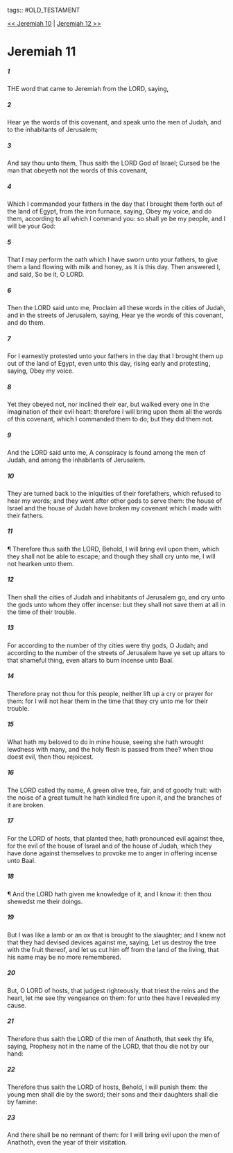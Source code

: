 tags:: #OLD_TESTAMENT

[<< Jeremiah 10](OLD_TESTAMENT/24_Jeremiah/Jeremiah_10.md) | [Jeremiah 12 >>](OLD_TESTAMENT/24_Jeremiah/Jeremiah_12.md)

# Jeremiah 11

##### 1

THE word that came to Jeremiah from the LORD, saying,

##### 2

Hear ye the words of this covenant, and speak unto the men of Judah, and to the inhabitants of Jerusalem;

##### 3

And say thou unto them, Thus saith the LORD God of Israel; Cursed be the man that obeyeth not the words of this covenant,

##### 4

Which I commanded your fathers in the day that I brought them forth out of the land of Egypt, from the iron furnace, saying, Obey my voice, and do them, according to all which I command you: so shall ye be my people, and I will be your God:

##### 5

That I may perform the oath which I have sworn unto your fathers, to give them a land flowing with milk and honey, as it is this day. Then answered I, and said, So be it, O LORD.

##### 6

Then the LORD said unto me, Proclaim all these words in the cities of Judah, and in the streets of Jerusalem, saying, Hear ye the words of this covenant, and do them.

##### 7

For I earnestly protested unto your fathers in the day that I brought them up out of the land of Egypt, even unto this day, rising early and protesting, saying, Obey my voice.

##### 8

Yet they obeyed not, nor inclined their ear, but walked every one in the imagination of their evil heart: therefore I will bring upon them all the words of this covenant, which I commanded them to do; but they did them not.

##### 9

And the LORD said unto me, A conspiracy is found among the men of Judah, and among the inhabitants of Jerusalem.

##### 10

They are turned back to the iniquities of their forefathers, which refused to hear my words; and they went after other gods to serve them: the house of Israel and the house of Judah have broken my covenant which I made with their fathers.

##### 11

¶ Therefore thus saith the LORD, Behold, I will bring evil upon them, which they shall not be able to escape; and though they shall cry unto me, I will not hearken unto them.

##### 12

Then shall the cities of Judah and inhabitants of Jerusalem go, and cry unto the gods unto whom they offer incense: but they shall not save them at all in the time of their trouble.

##### 13

For according to the number of thy cities were thy gods, O Judah; and according to the number of the streets of Jerusalem have ye set up altars to that shameful thing, even altars to burn incense unto Baal.

##### 14

Therefore pray not thou for this people, neither lift up a cry or prayer for them: for I will not hear them in the time that they cry unto me for their trouble.

##### 15

What hath my beloved to do in mine house, seeing she hath wrought lewdness with many, and the holy flesh is passed from thee? when thou doest evil, then thou rejoicest.

##### 16

The LORD called thy name, A green olive tree, fair, and of goodly fruit: with the noise of a great tumult he hath kindled fire upon it, and the branches of it are broken.

##### 17

For the LORD of hosts, that planted thee, hath pronounced evil against thee, for the evil of the house of Israel and of the house of Judah, which they have done against themselves to provoke me to anger in offering incense unto Baal.

##### 18

¶ And the LORD hath given me knowledge of it, and I know it: then thou shewedst me their doings.

##### 19

But I was like a lamb or an ox that is brought to the slaughter; and I knew not that they had devised devices against me, saying, Let us destroy the tree with the fruit thereof, and let us cut him off from the land of the living, that his name may be no more remembered.

##### 20

But, O LORD of hosts, that judgest righteously, that triest the reins and the heart, let me see thy vengeance on them: for unto thee have I revealed my cause.

##### 21

Therefore thus saith the LORD of the men of Anathoth, that seek thy life, saying, Prophesy not in the name of the LORD, that thou die not by our hand:

##### 22

Therefore thus saith the LORD of hosts, Behold, I will punish them: the young men shall die by the sword; their sons and their daughters shall die by famine:

##### 23

And there shall be no remnant of them: for I will bring evil upon the men of Anathoth, even the year of their visitation.
